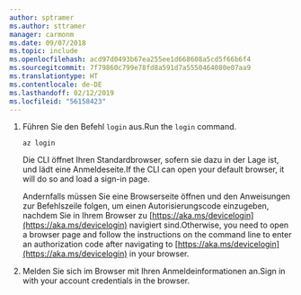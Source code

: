 ```yaml
---
author: sptramer
ms.author: sttramer
manager: carmonm
ms.date: 09/07/2018
ms.topic: include
ms.openlocfilehash: acd97d0493b67ea255ee1d668608a5cd5f66b6f4
ms.sourcegitcommit: 7f79860c799e78fd8a591d7a5550464080e07aa9
ms.translationtype: HT
ms.contentlocale: de-DE
ms.lasthandoff: 02/12/2019
ms.locfileid: "56158423"
---
```

1. <span data-ttu-id="e7826-101">Führen Sie den Befehl `login` aus.</span><span class="sxs-lookup"><span data-stu-id="e7826-101">Run the `login` command.</span></span>

    ```azurecli-interactive
    az login
    ```

    <span data-ttu-id="e7826-102">Die CLI öffnet Ihren Standardbrowser, sofern sie dazu in der Lage ist, und lädt eine Anmeldeseite.</span><span class="sxs-lookup"><span data-stu-id="e7826-102">If the CLI can open your default browser, it will do so and load a sign-in page.</span></span>

    <span data-ttu-id="e7826-103">Andernfalls müssen Sie eine Browserseite öffnen und den Anweisungen zur Befehlszeile folgen, um einen Autorisierungscode einzugeben, nachdem Sie in Ihrem Browser zu [https://aka.ms/devicelogin](https://aka.ms/devicelogin) navigiert sind.</span><span class="sxs-lookup"><span data-stu-id="e7826-103">Otherwise, you need to open a browser page and follow the instructions on the command line to enter an  authorization code after navigating to [https://aka.ms/devicelogin](https://aka.ms/devicelogin) in your browser.</span></span>

2. <span data-ttu-id="e7826-104">Melden Sie sich im Browser mit Ihren Anmeldeinformationen an.</span><span class="sxs-lookup"><span data-stu-id="e7826-104">Sign in with your account credentials in the browser.</span></span>
